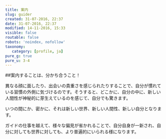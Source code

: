 ```yaml
---
title: 案内
slug: guider
created: 31-07-2016, 22:37
date: 31-07-2016, 22:37
modified: 14-11-2016, 15:33
visible: false
routable: false
robots: 'noindex, nofollow'
taxonomy:
   category: [profile, ja]
pure_g: true
pure_u: 3-4
---
```

##案内することは、<wbr>分かち合うこと！

異なる顔に<wbr>面したり、出会いの<wbr>貴重さを<wbr>感じられたりすることで、<wbr>自分が<wbr>慣れている<wbr>習慣の<wbr>外側に<wbr>気づけるのです。<wbr>そうすると、<wbr>どこかに、<wbr>自分の中に、<wbr>新しい人間性が<wbr>神秘的に<wbr>芽生えているのを<wbr>感じて、<wbr>自分でも驚きます。

いつの間にか、<wbr>密かに、<wbr>それは新しい世界、<wbr>新しい人間性、<wbr>新しい自分と<wbr>なります。

ガイドの<wbr>仕事を越えて、<wbr>様々な偏見が<wbr>省かれることで、<wbr>自分自身が<wbr>一新され、<wbr>自分に対しても<wbr>世界に対しても、<wbr>より普遍的に<wbr>いられる様に<wbr>なります。